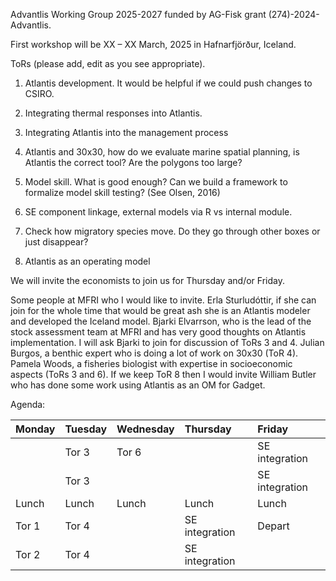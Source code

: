 
Advantlis Working Group 2025-2027 funded by AG-Fisk grant
(274)-2024-Advantlis.

First workshop will be XX – XX March, 2025 in Hafnarfjörður, Iceland.

ToRs (please add, edit as you see appropriate).

1.  Atlantis development. It would be helpful if we could push changes
    to CSIRO.

2.  Integrating thermal responses into Atlantis.

3.  Integrating Atlantis into the management process

4.  Atlantis and 30x30, how do we evaluate marine spatial planning, is
    Atlantis the correct tool? Are the polygons too large?

5.  Model skill. What is good enough? Can we build a framework to
    formalize model skill testing? (See Olsen, 2016)

6.  SE component linkage, external models via R vs internal module.

7.  Check how migratory species move. Do they go through other boxes or
    just disappear?

8.  Atlantis as an operating model

We will invite the economists to join us for Thursday and/or Friday.

Some people at MFRI who I would like to invite. Erla Sturludóttir, if
she can join for the whole time that would be great ash she is an
Atlantis modeler and developed the Iceland model. Bjarki Elvarrson, who
is the lead of the stock assessment team at MFRI and has very good
thoughts on Atlantis implementation. I will ask Bjarki to join for
discussion of ToRs 3 and 4. Julian Burgos, a benthic expert who is doing
a lot of work on 30x30 (ToR 4). Pamela Woods, a fisheries biologist with
expertise in socioeconomic aspects (ToRs 3 and 6). If we keep ToR 8 then
I would invite William Butler who has done some work using Atlantis as
an OM for Gadget.

Agenda:

| Monday | Tuesday | Wednesday | Thursday       | Friday         |
|:-------|:--------|:----------|:---------------|:---------------|
|        | Tor 3   | Tor 6     |                | SE integration |
|        | Tor 3   |           |                | SE integration |
| Lunch  | Lunch   | Lunch     | Lunch          | Lunch          |
| Tor 1  | Tor 4   |           | SE integration | Depart         |
| Tor 2  | Tor 4   |           | SE integration |                |
